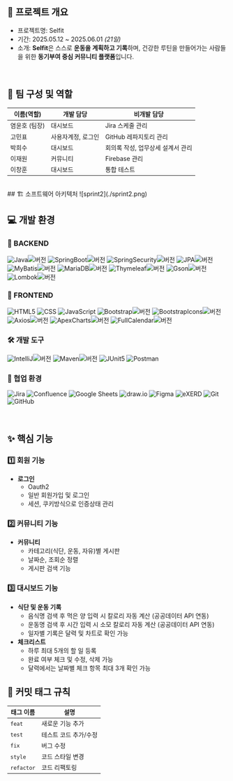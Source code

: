 <br/>

## 📌 프로젝트 개요

- 프로젝트명: Selfit  
- 기간: 2025.05.12 ~ 2025.06.01 _(21일)_  
- 소개: **Selfit**은 스스로 **운동을 계획하고 기록**하며, 건강한 루틴을 만들어가는 사람들을 위한  **동기부여 중심 커뮤니티 플랫폼**입니다.

<br/>

## 👥 팀 구성 및 역할

| 이름(역할)     | 개발 담당          | 비개발 담당                 |
|----------------|------------------------|----------------------------------|
| 염윤호 (팀장)   | 대시보드               | Jira 스케줄 관리                  |
| 고민표         | 사용자계정, 로그인   | GitHub 레파지토리 관리          |
| 박희수         | 대시보드               | 회의록 작성, 업무상세 설계서 관리  |
| 이재원         | 커뮤니티          | Firebase 관리      |
| 이창훈         | 대시보드     | 통합 테스트  |

<br/>
## 🏗️ 소프트웨어 아키텍처
![sprint2](./sprint2.png)


<br/>

## 💻 개발 환경

### 🧠 BACKEND
![Java](https://img.shields.io/badge/Java-007396?style=flat-square&logo=openjdk&logoColor=white)![버전](https://img.shields.io/badge/22.0.2-555555?style=flat-square)
![SpringBoot](https://img.shields.io/badge/SpringBoot-6DB33F?style=flat-square&logo=spring&logoColor=white)![버전](https://img.shields.io/badge/3.4.5-555555?style=flat-square)
![SpringSecurity](https://img.shields.io/badge/Security-6DB33F?style=flat-square&logo=springsecurity&logoColor=white)![버전](https://img.shields.io/badge/6.3.1-555555?style=flat-square)
![JPA](https://img.shields.io/badge/JPA-FF7F50?style=flat-square)![버전](https://img.shields.io/badge/3.1.0-555555?style=flat-square)
![MyBatis](https://img.shields.io/badge/MyBatis-1F6CAB?style=flat-square)![버전](https://img.shields.io/badge/3.0.3-555555?style=flat-square)
![MariaDB](https://img.shields.io/badge/MariaDB-003545?style=flat-square&logo=mariadb)![버전](https://img.shields.io/badge/10.6.22-555555?style=flat-square)
![Thymeleaf](https://img.shields.io/badge/Thymeleaf-8BC34A?style=flat-square&logo=thymeleaf)![버전](https://img.shields.io/badge/3.1.1-555555?style=flat-square)
![Gson](https://img.shields.io/badge/Gson-FF6F00?style=flat-square)![버전](https://img.shields.io/badge/2.8.9-555555?style=flat-square)
![Lombok](https://img.shields.io/badge/Lombok-800080?style=flat-square)![버전](https://img.shields.io/badge/1.18.30-555555?style=flat-square)

### 🎨 FRONTEND
![HTML5](https://img.shields.io/badge/HTML5-E34F26?style=flat-square&logo=html5&logoColor=white)
![CSS](https://img.shields.io/badge/CSS-1572B6?style=flat-square&logo=css3&logoColor=white)
![JavaScript](https://img.shields.io/badge/JavaScript-F7DF1E?style=flat-square&logo=javascript&logoColor=black)
![Bootstrap](https://img.shields.io/badge/Bootstrap-7952B3?style=flat-square&logo=bootstrap&logoColor=white)![버전](https://img.shields.io/badge/5.3.3-555555?style=flat-square)
![BootstrapIcons](https://img.shields.io/badge/Bootstrap--Icons-000000?style=flat-square)![버전](https://img.shields.io/badge/1.10.5-555555?style=flat-square)
![Axios](https://img.shields.io/badge/Axios-5A29E4?style=flat-square)![버전](https://img.shields.io/badge/1.10.0-555555?style=flat-square)
![ApexCharts](https://img.shields.io/badge/ApexCharts.js-FF4560?style=flat-square)![버전](https://img.shields.io/badge/4.7.0-555555?style=flat-square)
![FullCalendar](https://img.shields.io/badge/FullCalendar.js-00CED1?style=flat-square)![버전](https://img.shields.io/badge/6.1.11-555555?style=flat-square)

### 🛠️ 개발 도구
![IntelliJ](https://img.shields.io/badge/IDEA-000000?style=flat-square&logo=intellijidea)![버전](https://img.shields.io/badge/2025.1.1.1-555555?style=flat-square)
![Maven](https://img.shields.io/badge/Maven-C71A36?style=flat-square&logo=apachemaven)![버전](https://img.shields.io/badge/3.9.6-555555?style=flat-square)
![JUnit5](https://img.shields.io/badge/JUnit5-25A162?style=flat-square&logo=junit5&logoColor=white)
![Postman](https://img.shields.io/badge/Postman-FF6C37?style=flat-square&logo=postman&logoColor=white)

### 🤝 협업 환경
![Jira](https://img.shields.io/badge/Jira-0052CC?style=flat-square&logo=jira&logoColor=white)
![Confluence](https://img.shields.io/badge/Confluence-172B4D?style=flat-square&logo=confluence&logoColor=white)
![Google Sheets](https://img.shields.io/badge/Google_Sheets-34A853?style=flat-square&logo=googlesheets&logoColor=white)
![draw.io](https://img.shields.io/badge/draw.io-F08705?style=flat-square)
![Figma](https://img.shields.io/badge/Figma-F24E1E?style=flat-square&logo=figma&logoColor=white)
![eXERD](https://img.shields.io/badge/eXERD-0066CC?style=flat-square)
![Git](https://img.shields.io/badge/Git-F05032?style=flat-square&logo=git&logoColor=white)
![GitHub](https://img.shields.io/badge/GitHub-181717?style=flat-square&logo=github&logoColor=white)

<br/>

## ✨ 핵심 기능

### 1️⃣ 회원 기능
- **로그인**
  - Oauth2
  - 일반 회원가입 및 로그인
  - 세션, 쿠키방식으로 인증상태 관리
### 2️⃣ 커뮤니티 기능
- **커뮤니티**
  - 카테고리(식단, 운동, 자유)별 게시판
  - 날짜순, 조회순 정렬
  - 게시판 검색 기능
### 3️⃣ 대시보드 기능
- **식단 및 운동 기록**
  - 음식명 검색 후 먹은 양 입력 시 칼로리 자동 계산 (공공데이터 API 연동)
  - 운동명 검색 후 시간 입력 시 소모 칼로리 자동 계산 (공공데이터 API 연동)
  - 일자별 기록은 달력 및 차트로 확인 가능
- **체크리스트**
  - 하루 최대 5개의 할 일 등록
  - 완료 여부 체크 및 수정, 삭제 가능
  - 달력에서는 날짜별 체크 항목 최대 3개 확인 가능

## 🔖 커밋 태그 규칙

| 태그 이름 | 설명                     |
|-----------|--------------------------|
| `feat`    | 새로운 기능 추가         |
| `test`    | 테스트 코드 추가/수정   |
| `fix`     | 버그 수정                |
| `style`   | 코드 스타일 변경         |
| `refactor`| 코드 리팩토링            |
